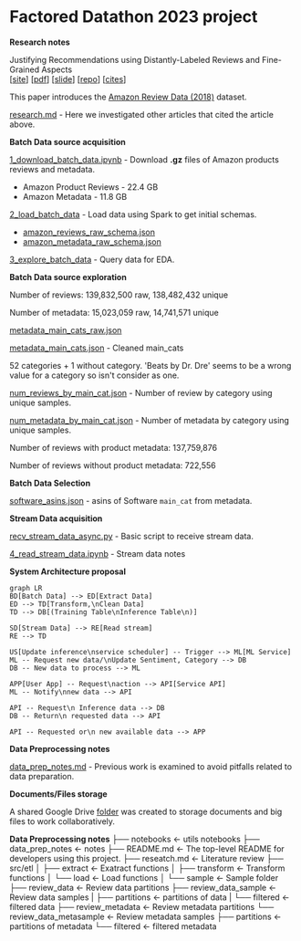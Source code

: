 # Factored Datathon 2023 project

**Research notes**

Justifying Recommendations using Distantly-Labeled Reviews and Fine-Grained Aspects  
[[site](https://aclanthology.org/D19-1018/)] [[pdf](https://aclanthology.org/D19-1018.pdf)] [[slide](https://nijianmo.github.io/slides/emnlp-19a.pdf)] [[repo](https://github.com/nijianmo/recsys_justification)] [[cites](https://scholar.google.com/scholar?oi=bibs&hl=en&cites=15486505894554216965)]

This paper introduces the [Amazon Review Data (2018)](https://nijianmo.github.io/amazon/index.html) dataset.

[research.md](research.md) - Here we investigated other articles that cited the article above. 

**Batch Data source acquisition**

[1_download_batch_data.ipynb](notebooks/1_download_batch_data.ipynb) - Download **.gz** files of Amazon products reviews and metadata.
* Amazon Product Reviews - 22.4 GB
* Amazon Metadata - 11.8 GB

[2_load_batch_data](notebooks/2_load_batch_data.ipynb) - Load data using Spark to get initial schemas.
* [amazon_reviews_raw_schema.json](data_files/amazon_reviews_raw_schema.json)
* [amazon_metadata_raw_schema.json](data_files/amazon_metadata_raw_schema.json)

[3_explore_batch_data](notebooks/3_explore_batch_data.ipynb) - Query data for EDA.

**Batch Data source exploration**

Number of reviews: 139,832,500 raw, 138,482,432 unique

Number of metadata: 15,023,059 raw, 14,741,571 unique

[metadata_main_cats_raw.json](data_files/metadata_main_cats_raw.json)

[metadata_main_cats.json](data_files/metadata_main_cats.json) - Cleaned main_cats

52 categories + 1 without category. 'Beats by Dr. Dre' seems to be a wrong value for a category so isn't consider as one.

[num_reviews_by_main_cat.json](data_files/num_reviews_by_main_cat.json) - 
Number of review by category using unique samples.

[num_metadata_by_main_cat.json](data_files/num_metadata_by_main_cat.json) - 
Number of metadata by category using unique samples.

Number of reviews with product metadata: 137,759,876

Number of reviews without product metadata: 722,556

**Batch Data Selection**

[software_asins.json](data_files/software_asins.json) - asins of Software `main_cat` from metadata.

**Stream Data acquisition**

[recv_stream_data_async.py](scripts/recv_stream_data_async.py) - Basic script to receive stream data.

[4_read_stream_data.ipynb](notebooks/4_read_stream_data.ipynb) - Stream data notes

**System Architecture proposal**

```mermaid
graph LR
BD[Batch Data] --> ED[Extract Data] 
ED --> TD[Transform,\nClean Data] 
TD --> DB[(Training Table\nInference Table\n)]

SD[Stream Data] --> RE[Read stream] 
RE --> TD

US[Update inference\nservice scheduler] -- Trigger --> ML[ML Service] 
ML -- Request new data/\nUpdate Sentiment, Category --> DB
DB -- New data to process --> ML

APP[User App] -- Request\naction --> API[Service API]
ML -- Notify\nnew data --> API

API -- Request\n Inference data --> DB
DB -- Return\n requested data --> API

API -- Requested or\n new available data --> APP
```

**Data Preprocessing notes**

[data_prep_notes.md](data_prep_notes.md) - Previous work is examined to avoid pitfalls related to data preparation.

**Documents/Files storage**

A shared Google Drive [folder](https://drive.google.com/drive/folders/1RFptM5LDdVLjcFN5d3IdXtjWexsLs_oD) was created to storage documents and big files to work collaboratively.

**Data Preprocessing notes**
├── notebooks                   <- utils notebooks
├── data_prep_notes             <- notes
├── README.md                   <- The top-level README for developers using this project.
├── reseatch.md                 <- Literature review
├── src/etl
│   ├── extract                 <- Exatract functions
│   ├── transform               <- Transform functions
│   └── load                    <- Load functions
│
└── sample                      <- Sample folder
    ├── review_data             <- Review data partitions
    ├── review_data_sample      <- Review data samples
    |   ├── partitions          <- partitions of data
    |   └── filtered            <- filtered data
    ├── review_metadata         <- Review metadata partitions
    └── review_data_metasample  <- Review metadata samples
        ├── partitions          <- partitions of metadata
        └── filtered            <- filtered metadata

 